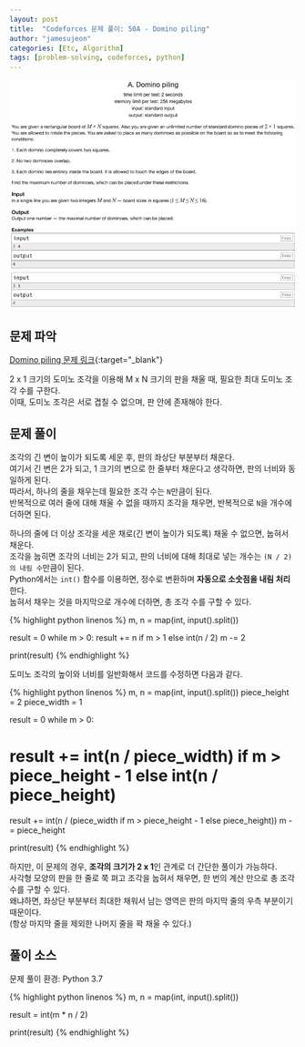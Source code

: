 ```yaml
---
layout: post
title:  "Codeforces 문제 풀이: 50A - Domino piling"
author: "jamesujeon"
categories: [Etc, Algorithm]
tags: [problem-solving, codeforces, python]
---
```


![50A - Domino piling](assets/codeforces_50a_domino_piling.png "50A - Domino piling")

## 문제 파악

[Domino piling 문제 링크](http://codeforces.com/problemset/problem/50/A){:target="_blank"}

2 x 1 크기의 도미노 조각을 이용해 M x N 크기의 판을 채울 때, 필요한 최대 도미노 조각 수를 구한다.  
이때, 도미노 조각은 서로 겹칠 수 없으며, 판 안에 존재해야 한다.

## 문제 풀이

조각의 긴 변이 높이가 되도록 세운 후, 판의 좌상단 부분부터 채운다.  
여기서 긴 변은 2가 되고, 1 크기의 변으로 한 줄부터 채운다고 생각하면, 판의 너비와 동일하게 된다.  
따라서, 하나의 줄을 채우는데 필요한 조각 수는 `N`만큼이 된다.  
반복적으로 여러 줄에 대해 채울 수 없을 때까지 조각을 채우면, 반복적으로 `N`을 개수에 더하면 된다.

하나의 줄에 더 이상 조각을 세운 채로(긴 변이 높이가 되도록) 채울 수 없으면, 눕혀서 채운다.  
조각을 눕히면 조각의 너비는 2가 되고, 판의 너비에 대해 최대로 넣는 개수는 `(N / 2)의 내림 수`만큼이 된다.  
Python에서는 `int()` 함수를 이용하면, 정수로 변환하며 **자동으로 소숫점을 내림 처리**한다.  
눕혀서 채우는 것을 마지막으로 개수에 더하면, 총 조각 수를 구할 수 있다.

{% highlight python linenos %}
m, n = map(int, input().split())

result = 0
while m > 0:
  result += n if m > 1 else int(n / 2)
  m -= 2

print(result)
{% endhighlight %}

도미노 조각의 높이와 너비를 일반화해서 코드를 수정하면 다음과 같다.

{% highlight python linenos %}
m, n = map(int, input().split())
piece_height = 2
piece_width = 1

result = 0
while m > 0:
  # result += int(n / piece_width) if m > piece_height - 1 else int(n / piece_height)
  result += int(n / (piece_width if m > piece_height - 1 else piece_height))
  m -= piece_height

print(result)
{% endhighlight %}

하지만, 이 문제의 경우, **조각의 크기가 2 x 1**인 관계로 더 간단한 풀이가 가능하다.  
사각형 모양의 판을 한 줄로 쭉 펴고 조각을 눕혀서 채우면, 한 번의 계산 만으로 총 조각 수를 구할 수 있다.  
왜냐하면, 좌상단 부분부터 최대한 채워서 남는 영역은 판의 마지막 줄의 우측 부분이기 때문이다.  
(항상 마지막 줄을 제외한 나머지 줄을 꽉 채울 수 있다.)

## 풀이 소스

문제 풀이 환경: Python 3.7

{% highlight python linenos %}
m, n = map(int, input().split())

result = int(m * n / 2)

print(result)
{% endhighlight %}
